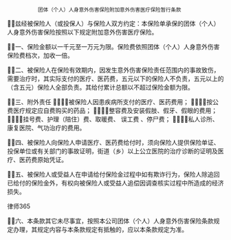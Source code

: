 
              团体（个人）人身意外伤害保险附加意外伤害医疗保险暂行条款

兹经被保险人（或投保人）与保险人双方约定：本保险单承保的团体（个人）人身意外伤害保险按照以下规定附加意外伤害医疗保险。

一、保险金额以一千元至一万元为限。保险费依照团体（个人）人身意外伤害保险费档次，加收一倍。


二、被保险人在保险有效期内，因发生意外伤害保险责任范围内的事故致伤，需要治疗时，其实际支付的医疗、医药费，五元以下的保险人不负责，五元以上的（含五元）保险人全部负责。其给付累计总额以不超过保险金额为限。

三、附外责任
１．被保险人因患疾病所支付的医疗、医药费用；
２．按公费医疗规定应自费购买的药品；
３．整容费及安装假肢、假牙、假眼的费用；
４．挂号费、护理（陪住）费、取暖费、
误工费
、停尸费；
５．私人诊所、康复医院、气功治疗的费用。


四、被保险人向保险人申请医疗、医药费给付时，须向保险人提供保险单证、投保单位或有关部门的事故证明，街道（乡）以上公立医院的治疗诊断的证明及医疗、医药费原始凭证。


五、被保险人或受益人在申请给付保险金过程中如有欺诈行为，保险人除追回已给付的保险金外，有权向被保险人或受益人追偿因调查核实过程中所造成的经济损失。






 
律师365






六、本条款其它未尽事宜，按照本公司团体（个人）人身意外伤害保险条款规定办理，其规定内容与本条款规定有抵触的，应以本条款规定为准。 


 

 
 
 
 
 
  


  
 

  


  


  
 
 
 
 

